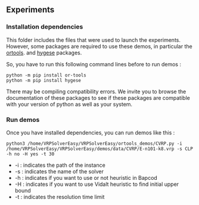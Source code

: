 ## Experiments


### Installation dependencies

This folder includes the files that were used to launch the experiments. However, some packages are required to use these demos, in particular the [ortools](https://pypi.org/project/ortools/).  and 
[hygese](https://pypi.org/project/hygese/) packages.

So, you have to run this following command lines before to run demos :
    
    python -m pip install or-tools 
    python -m pip install hygese

There may be compiling compatibility errors. We invite you to browse the documentation of these packages to see if these packages are compatible with your version of python as well as your system.

### Run demos

Once you have installed dependencies, you can run demos like this :

    python3 /home/VRPSolverEasy/VRPSolverEasy/ortools_demos/CVRP.py -i /home/VRPSolverEasy/VRPSolverEasy/demos/data/CVRP/E-n101-k8.vrp -s CLP -h no -H yes -t 30

* -i : indicates the path of the instance 
* -s : indicates the name of the solver
* -h : indicates if you want to use or not heuristic in Bapcod
* -H : indicates if you want to use Vidalt heuristic to find initial upper bound
* -t : indicates the resolution time limit

